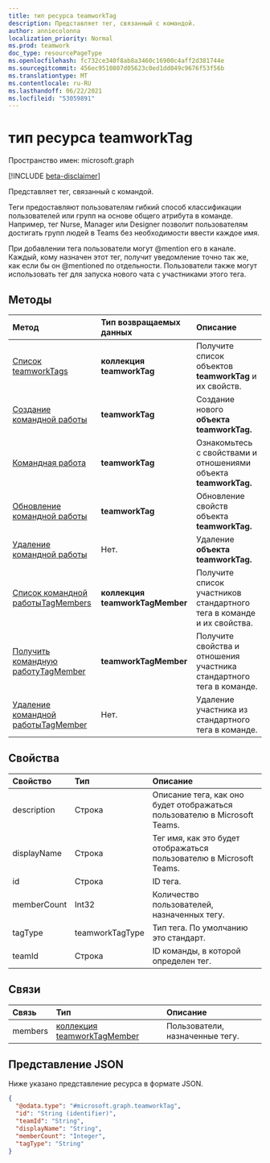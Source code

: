 ```yaml
---
title: тип ресурса teamworkTag
description: Представляет тег, связанный с командой.
author: anniecolonna
localization_priority: Normal
ms.prod: teamwork
doc_type: resourcePageType
ms.openlocfilehash: fc732ce340f8ab8a3460c16900c4aff2d381744e
ms.sourcegitcommit: 456ec9510807d05623c0ed1dd049c9676f53f56b
ms.translationtype: MT
ms.contentlocale: ru-RU
ms.lasthandoff: 06/22/2021
ms.locfileid: "53059891"
---
```

# <a name="teamworktag-resource-type"></a>тип ресурса teamworkTag

Пространство имен: microsoft.graph

[!INCLUDE [beta-disclaimer](../../includes/beta-disclaimer.md)]

Представляет тег, связанный с командой. 

Теги предоставляют пользователям гибкий способ классификации пользователей или групп на основе общего атрибута в команде. Например, тег Nurse, Manager или Designer позволит пользователям достигать групп людей в Teams без необходимости ввести каждое имя.

При добавлении тега пользователи могут @mention его в канале. Каждый, кому назначен этот тег, получит уведомление точно так же, как если бы он @mentioned по отдельности. Пользователи также могут использовать тег для запуска нового чата с участниками этого тега.

## <a name="methods"></a>Методы
|Метод|Тип возвращаемых данных|Описание|
|:---|:---|:---|
|[Список teamworkTags](../api/teamworktag-list.md)|**коллекция teamworkTag**|Получите список объектов **teamworkTag** и их свойств.|
|[Создание командной работы](../api/teamworktag-post.md)|**teamworkTag**|Создание нового **объекта teamworkTag.**|
|[Командная работа](../api/teamworktag-get.md)|**teamworkTag**|Ознакомьтесь с свойствами и отношениями объекта **teamworkTag.**|
|[Обновление командной работы](../api/teamworktag-update.md)|**teamworkTag**|Обновление свойств объекта **teamworkTag.**|
|[Удаление командной работы](../api/teamworktag-delete.md)|Нет.|Удаление **объекта teamworkTag.**|
|[Список командной работыTagMembers](../api/teamworktagmember-list.md)|**коллекция teamworkTagMember**|Получите список участников стандартного тега в команде и их свойства.|
|[Получить командную работуTagMember](../api/teamworktagmember-get.md)|**teamworkTagMember**|Получите свойства и отношения участника стандартного тега в команде.|
|[Удаление командной работыTagMember](../api/teamworktagmember-delete.md)|Нет.|Удаление участника из стандартного тега в команде.|

## <a name="properties"></a>Свойства
|Свойство|Тип|Описание|
|:---|:---|:---|
|description|Строка|Описание тега, как оно будет отображаться пользователю в Microsoft Teams.|
|displayName|Строка|Тег имя, как это будет отображаться пользователю в Microsoft Teams.|
|id|Строка|ID тега.|
|memberCount|Int32|Количество пользователей, назначенных тегу.|
|tagType|teamworkTagType|Тип тега. По умолчанию это стандарт.|
|teamId|Строка|ID команды, в которой определен тег.|

## <a name="relationships"></a>Связи
|Связь|Тип|Описание|
|:---|:---|:---|
|members|[коллекция teamworkTagMember](../resources/teamworktagmember.md)|Пользователи, назначенные тегу.|

## <a name="json-representation"></a>Представление JSON
Ниже указано представление ресурса в формате JSON.
<!-- {
  "blockType": "resource",
  "keyProperty": "id",
  "@odata.type": "microsoft.graph.teamworkTag",
  "baseType": "microsoft.graph.entity",
  "openType": false
}
-->
``` json
{
  "@odata.type": "#microsoft.graph.teamworkTag",
  "id": "String (identifier)",
  "teamId": "String",
  "displayName": "String",
  "memberCount": "Integer",
  "tagType": "String"
}
```

